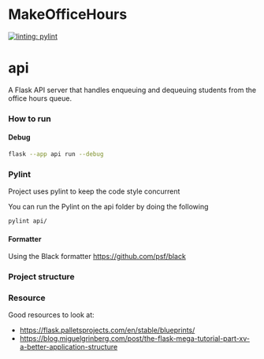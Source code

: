 # MakeOfficeHours

[![linting: pylint](https://img.shields.io/badge/linting-pylint-yellowgreen)](https://github.com/pylint-dev/pylint)

# api

A Flask API server that handles enqueuing and dequeuing students from the office hours queue.

### How to run

#### Debug
```bash
flask --app api run --debug
```

### Pylint

Project uses pylint to keep the code style concurrent
<!-- TODO: ask if we should use google's pylint setting -->

You can run the Pylint on the api folder by doing the following

```bash
pylint api/
```

#### Formatter
Using the Black formatter https://github.com/psf/black

### Project structure




### Resource
Good resources to look at:
- https://flask.palletsprojects.com/en/stable/blueprints/
- https://blog.miguelgrinberg.com/post/the-flask-mega-tutorial-part-xv-a-better-application-structure